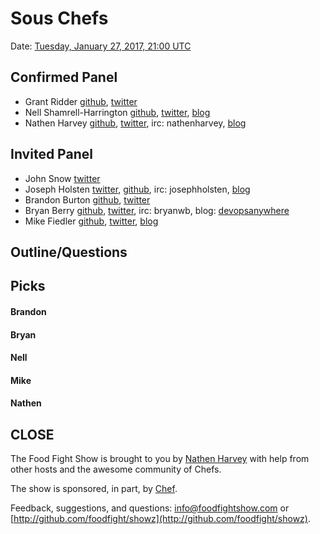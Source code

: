 # Sous Chefs

Date:  [Tuesday, January 27, 2017, 21:00 UTC](http://everytimezone.com/#2017-01-27,540,cn3)

Confirmed Panel<a name="panel"></a>
-----
* Grant Ridder [github](https://github.com/shortdudey123), [twitter](https://twitter.com/shortdudey123)
* Nell Shamrell-Harrington [github](https://github.com/nellshamrell), [twitter](https://twitter.com/nellshamrell), [blog](http://nellshamrell.com/)
* Nathen Harvey [github](http://github.com/nathenharvey), [twitter](http://twitter.com/nathenharvey), irc: nathenharvey, [blog](http://nathenharvey.com)


Invited Panel<a name="panel"></a>
-----
* John Snow [twitter](https://twitter.com/lunaticscripter)
* Joseph Holsten [twitter](https://twitter.com/josephholsten), [github](https://github.com/josephholsten), irc: josephholsten, [blog](http://blog.josephholsten.com/)
* Brandon Burton [github](http://github.com/solarce), [twitter](https://twitter.com/solarce)
* Bryan Berry [github](http://github.com/bryanwb), [twitter](http://twitter.com/bryanwb), irc: bryanwb, blog: [devopsanywhere](http://devopsanywhere.blogspot.com)
* Mike Fiedler [github](http://github.com/miketheman), [twitter](http://twitter.com/mikefiedler), [blog](http://www.miketheman.net)


Outline/Questions
-----------------



Picks<a name="picks"></a>
-----

#### Brandon

#### Bryan

#### Nell

#### Mike  

#### Nathen  



CLOSE
-----

The Food Fight Show is brought to you by [Nathen Harvey](https://twitter.com/nathenharvey) with help from other hosts and the awesome community of Chefs.

The show is sponsored, in part, by [Chef](http://www.chef.io).

Feedback, suggestions, and questions:  [info@foodfightshow.com](mailto:info@foodfightshow.com) or  [http://github.com/foodfight/showz](http://github.com/foodfight/showz).
